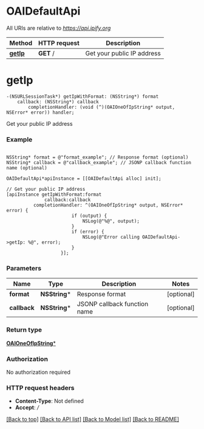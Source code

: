 # OAIDefaultApi

All URIs are relative to *https://api.ipify.org*

Method | HTTP request | Description
------------- | ------------- | -------------
[**getIp**](OAIDefaultApi.md#getip) | **GET** / | Get your public IP address


# **getIp**
```objc
-(NSURLSessionTask*) getIpWithFormat: (NSString*) format
    callback: (NSString*) callback
        completionHandler: (void (^)(OAIOneOfIpString* output, NSError* error)) handler;
```

Get your public IP address

### Example
```objc

NSString* format = @"format_example"; // Response format (optional)
NSString* callback = @"callback_example"; // JSONP callback function name (optional)

OAIDefaultApi*apiInstance = [[OAIDefaultApi alloc] init];

// Get your public IP address
[apiInstance getIpWithFormat:format
              callback:callback
          completionHandler: ^(OAIOneOfIpString* output, NSError* error) {
                        if (output) {
                            NSLog(@"%@", output);
                        }
                        if (error) {
                            NSLog(@"Error calling OAIDefaultApi->getIp: %@", error);
                        }
                    }];
```

### Parameters

Name | Type | Description  | Notes
------------- | ------------- | ------------- | -------------
 **format** | **NSString***| Response format | [optional] 
 **callback** | **NSString***| JSONP callback function name | [optional] 

### Return type

[**OAIOneOfIpString***](OAIOneOfIpString.md)

### Authorization

No authorization required

### HTTP request headers

 - **Content-Type**: Not defined
 - **Accept**: */*

[[Back to top]](#) [[Back to API list]](../README.md#documentation-for-api-endpoints) [[Back to Model list]](../README.md#documentation-for-models) [[Back to README]](../README.md)

